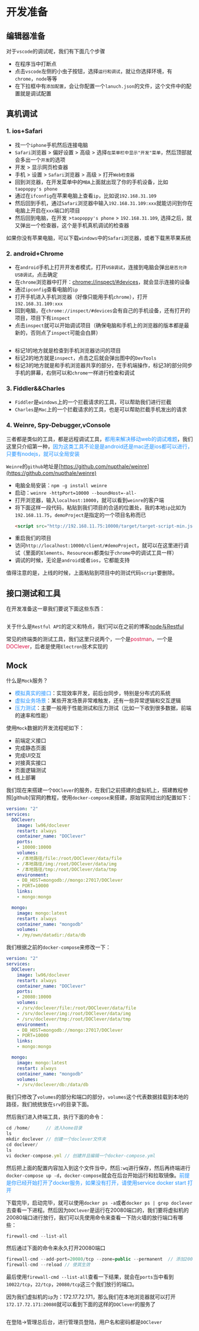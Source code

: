 # 开发准备

## 编辑器准备
对于`vscode`的调试呢，我们有下面几个步骤
+ 在程序当中打断点
+ 点击`vscode`左侧的小虫子按钮，选择`运行和调试`，就让你选择环境，有`chrome`，`node`等等
+ 在下拉框中有`添加配置`，会让你配置一个`lanuch.json`的文件，这个文件中的配置就是调试配置

## 真机调试
### 1. ios+Safari
+ 找一个`iphone`手机然后连接电脑
+ `Safari`浏览器 > 偏好设置 > 高级 > 选择`在菜单栏中显示"开发"菜单`，然后顶部就会多出一个`开发`的选项
+ 开发 > 显示网页检查器
+ 手机 > 设置 > `Safari`浏览器 > 高级 > 打开`Web检查器`
+ 回到浏览器，在开发菜单中的`MBA`上面就出现了你的手机设备，比如`taopoppy's phone`
+ 通过在`ifconfig`在苹果电脑上查看`ip`，比如说`192.168.31.109`
+ 然后回到手机，通过`Safari`浏览器中输入`192.168.31.109:xxx`就能访问到你在电脑上开启在`xxx`端口的项目
+ 然后回到电脑，在开发 >`taopoppy's phone` > `192.168.31.109`, 选择之后，就又弹出一个检查器，这个是手机真机调试的检查器

如果你没有苹果电脑，可以下载`windows`中的`Safari`浏览器，或者下载黑苹果系统

### 2. android+Chrome
+ 在`android`手机上打开开发者模式，打开`USB调试`，连接到电脑会弹出`是否允许USB调试`，点击确定
+ 在`chrome`浏览器中打开：[chrome://inspect/#devices](chrome://inspect/#devices)，就会显示连接的设备
+ 通过`ipconfig`查看电脑的`ip`
+ 打开手机进入手机浏览器（好像只能用手机`chrome`），打开`192.168.31.109:xxx`
+ 回到电脑，在`chrome://inspect/#devices`会有自己的手机设备，还有打开的项目，项目下有`inspect`
+ 点击`inspect`就可以开始调试项目（确保电脑和手机上的浏览器的版本都是最新的，否则点了`inspect`可能会白屏）

<img :src="$withBase('/bigfrontend-devop-11.png')" alt="">

+ 标记1的地方就是检查到手机浏览器访问的项目
+ 标记2的地方就是`inspect`，点击之后就会弹出图中的`DevTools`
+ 标记3的地方就是和手机浏览器共享的部分，在手机端操作，标记3的部分同步手机的屏幕，右侧可以和`chrome`一样进行检查和调试


### 3. Fiddler&&Charles
+ `Fiddler`是`windows`上的一个拦截请求的工具，可以帮助我们进行拦截
+ `Charles`是`Mac`上的一个拦截请求的工具，也是可以帮助拦截手机发出的请求

### 4. Weinre, Spy-Debugger,vConsole
三者都是类似的工具，都是远程调试工具，<font color=#1E90FF>都用来解决移动web的调试难题</font>，我们这里只介绍第一种，<font color=#1E90FF>因为这类工具不论是是android还是mac还是ios都可以进行，只要有nodejs，就可以全局安装</font>

`Weinre`的`github`地址是[https://github.com/nupthale/weinre](https://github.com/nupthale/weinre)

+ 电脑全局安装：`npm -g install weinre`
+ 启动：`weinre -httpPort=10000 --boundHost=-all-`
+ 打开浏览器，输入`localhost:10000`，就可以看到`weinre`的客户端
+ 将下面这样一段代码，粘贴到我们项目的合适的位置处，我的本地`ip`比如为`192.168.11.75`，`demoProject`是指定的一个项目名称而已
  ```html
  <script src="http://192.168.11.75:10000/target/target-script-min.js#demoProject"></script>
  ```
+ 重启我们的项目
+ 访问`http://localhost:10000/client/#demoProject`，就可以在这里进行调试（里面的`Elements`、`Resoureces`都类似于`chrome`中的调试工具一样）
+ 调试的时候，无论是`android`或者`ios`，它都能支持

值得注意的是，上线的时候，上面粘贴到项目中的测试代码`script`要删除。

## 接口测试和工具
在开发准备这一章我们要说下面这些东西：

<img :src="$withBase('/devtools-ready.png')" alt="">

关于什么是`Restful API`的定义和特点，我们可以在之前的博客[node与Restful](https://www.taopoppy.cn/node-RESTful/)

常见的终端类的测试工具，我们这里只说两个，一个是<font color=#DD1144>postman</font>，一个是<font color=#DD1144>DOClever</font>，后者是使用`Electron`技术实现的

## Mock
什么是`Mock`服务？
+ <font color=#1E90FF>模拟真实的接口</font>：实现效率开发，前后台同步，特别是分布式的系统
+ <font color=#1E90FF>虚拟业务场景</font>：某些开发场景非常难触发，还有一些异常逻辑和交互逻辑
+ <font color=#1E90FF>压力测试</font>：主要一般用于性能测试和压力测试（比如一下收到很多数据，前端的速率和性能）


使用`Mock`数据的开发流程呢如下：
+ 前端定义接口
+ 完成静态页面
+ 完成UI交互
+ 对接真实接口
+ 页面逻辑测试
+ 线上部署

我们现在来搭建一个`DOClever`的服务，在我们之前搭建的虚拟机上，搭建教程参照[github]官网的教程，使用`docker-compose`来搭建，原始官网给出的配置如下：
```yml
version: "2"
services:
  DOClever:
    image: lw96/doclever
    restart: always
    container_name: "DOClever"
    ports:
    - 10000:10000
    volumes:
    - /本地路径/file:/root/DOClever/data/file
    - /本地路径/img:/root/DOClever/data/img
    - /本地路径/tmp:/root/DOClever/data/tmp
    environment:
    - DB_HOST=mongodb://mongo:27017/DOClever
    - PORT=10000
    links:
    - mongo:mongo

  mongo:
    image: mongo:latest
    restart: always
    container_name: "mongodb"
    volumes:
    - /my/own/datadir:/data/db
```

我们根据之前的`docker-compose`来修改一下：
```yml
version: "2"
services:
  DOClever:
    image: lw96/doclever
    restart: always
    container_name: "DOClever"
    ports:
    - 20080:10000
    volumes:
    - /srv/doclever/file:/root/DOClever/data/file
    - /srv/doclever/img:/root/DOClever/data/img
    - /srv/doclever/tmp:/root/DOClever/data/tmp
    environment:
    - DB_HOST=mongodb://mongo:27017/DOClever
    - PORT=10000
    links:
    - mongo:mongo

  mongo:
    image: mongo:latest
    restart: always
    container_name: "mongodb"
    volumes:
    - /srv/doclever/db:/data/db
```
我们只修改了`volumes`的部分和端口的部分，`volumes`这个代表数据挂载到本地的路径，我们统统放在`srv`的目录下面。

然后我们进入终端工具，执行下面的命令：
```javascript
cd /home/      // 进入home目录
ls
mkdir doclever // 创建一个doclever文件夹
cd doclever/
ls
vi docker-compose.yml // 创建并且编辑一个docker-compose.yml
```
然后把上面的配置内容加入到这个文件当中，然后`:wq`进行保存，然后再终端进行`docker-compose up -d`，`docker-compose`就会在后台开始运行和拉取镜像。<font color=#1E90FF>前提是你已经开始打开了docker服务，如果没有打开，请使用service docker start 打开</font>

下载完毕，启动完毕，就可以使用`docker ps -a`或者`docker ps | grep doclever`去查看一下进程。然后因为`DOClever`是运行在20080端口的，我们要将虚拟机的20080端口进行放行，我们可以先使用命令来查看一下防火墙的放行端口有哪些：
```js
firewall-cmd --list-all
```
然后通过下面的命令来永久打开20080端口
```js
firewall-cmd --add-port=20080/tcp --zone=public --permanent  // 添加20080
firewall-cmd --reload // 使其生效
```
最后使用`firewall-cmd --list-all`查看一下结果，就会在`ports`当中看到`10022/tcp`，`22/tcp`，`20080/tcp`这三个我们放行的端口。

因为我们虚拟机的`ip`为：172.17.72.171，那么我们在本地浏览器就可以打开`172.17.72.171:20080`就可以看到下面的这样的`DOClever`的服务了

<img :src="$withBase('/bigfrontend-devop-12.png')" alt="">

在登陆->管理总后台，进行管理员登陆，用户名和密码都是`DOClever`
